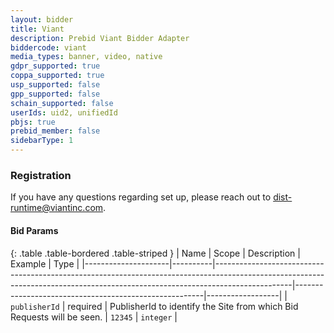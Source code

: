 ```yaml
---
layout: bidder
title: Viant
description: Prebid Viant Bidder Adapter
biddercode: viant
media_types: banner, video, native
gdpr_supported: true
coppa_supported: true
usp_supported: false
gpp_supported: false
schain_supported: false
userIds: uid2, unifiedId
pbjs: true
prebid_member: false
sidebarType: 1
---
```


### Registration

If you have any questions regarding set up, please reach out to <dist-runtime@viantinc.com>.

#### Bid Params

{: .table .table-bordered .table-striped }
| Name                | Scope    | Description                                                                                                                                                                   | Example                                               | Type             |
|---------------------|----------|-------------------------------------------------------------------------------------------------------------------------------------------------------------------------------|-------------------------------------------------------|------------------|
| `publisherId`       | required | PublisherId to identify the Site from which Bid Requests will be seen.                                                                                                        | `12345`                                               | `integer`         |

